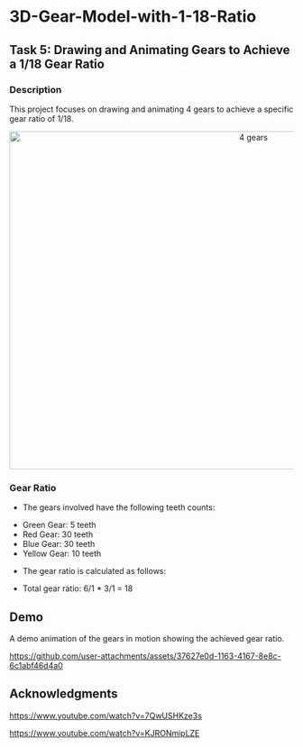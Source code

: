 # 3D-Gear-Model-with-1-18-Ratio

## Task 5: Drawing and Animating Gears to Achieve a 1/18 Gear Ratio

### Description
This project focuses on drawing and animating 4 gears to achieve a specific gear ratio of 1/18. 

<p align="center">
  <img src="https://github.com/user-attachments/assets/1b5d74e2-ca2f-41ba-b425-966b111df8c3" alt="4 gears" width="850" height="600">
</p>


### Gear Ratio
- The gears involved have the following teeth counts:
* Green Gear: 5 teeth
* Red Gear: 30 teeth
* Blue Gear: 30 teeth
* Yellow Gear: 10 teeth

- The gear ratio is calculated as follows:
* Total gear ratio: 6/1 * 3/1 = 18 


## Demo 
A demo animation of the gears in motion showing the achieved gear ratio.

https://github.com/user-attachments/assets/37627e0d-1163-4167-8e8c-6c1abf46d4a0


## Acknowledgments
https://www.youtube.com/watch?v=7QwUSHKze3s

https://www.youtube.com/watch?v=KJRONmipLZE







